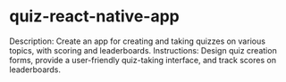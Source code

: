 # quiz-react-native-app
Description: Create an app for creating and taking quizzes on various topics, with scoring and leaderboards. Instructions: Design quiz creation forms, provide a user-friendly quiz-taking interface, and track scores on leaderboards.
